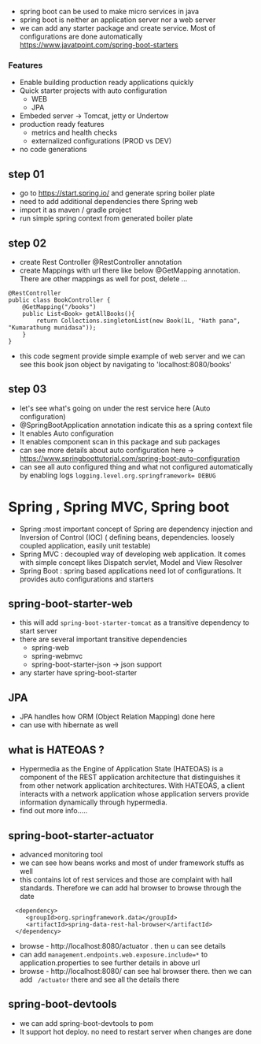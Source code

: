 - spring boot can be used to make micro services in java 
- spring boot is neither an application server nor a web server
- we can add any starter package and create service. Most of configurations are done automatically  
  https://www.javatpoint.com/spring-boot-starters

### Features 
- Enable building production ready applications quickly
- Quick starter projects with auto configuration
    - WEB
    - JPA
- Embeded server -> Tomcat, jetty or Undertow
- production ready features
    - metrics and health checks
    - externalized configurations (PROD vs DEV)
- no code generations

## step 01
- go to https://start.spring.io/ and generate spring boiler plate
- need to add additional dependencies there Spring web
- import it as maven / gradle project
- run simple spring context from generated boiler plate

## step 02
- create Rest Controller @RestController annotation
- create Mappings with url there like below @GetMapping annotation. There are other mappings as well for post, delete ...

~~~
@RestController
public class BookController {
    @GetMapping("/books")
    public List<Book> getAllBooks(){
        return Collections.singletonList(new Book(1L, "Hath pana", "Kumarathung munidasa"));
    }
}
~~~
- this code segment provide simple example of web server and we can see this book json object by navigating to 'localhost:8080/books'

## step 03
- let's see what's going on under the rest service here (Auto configuration)
- @SpringBootApplication annotation indicate this as a spring context file
- It enables Auto configuration
- It enables component scan in this package and sub packages
- can see more details about auto configuration here -> https://www.springboottutorial.com/spring-boot-auto-configuration
- can see all auto configured thing and what not configured automatically by enabling logs 
``` logging.level.org.springframework= DEBUG ```


# Spring , Spring MVC, Spring boot
- Spring :most important concept of Spring are dependency injection and Inversion of Control (IOC) (
    defining beans, dependencies. loosely coupled application, easily unit testable)
- Spring MVC : decoupled way of developing web application. It comes with simple concept likes Dispatch servlet, Model and View Resolver
- Spring Boot : spring based applications need lot of configurations. It provides auto configurations and starters

## spring-boot-starter-web
- this will add ```spring-boot-starter-tomcat``` as a transitive dependency to start server
- there are several important transitive dependencies
    - spring-web
    - spring-webmvc
    - spring-boot-starter-json -> json support
- any starter have spring-boot-starter

## JPA
- JPA handles how ORM (Object Relation Mapping) done here
- can use with hibernate as well 

## what is HATEOAS ?
- Hypermedia as the Engine of Application State (HATEOAS) is a component of the REST application architecture that distinguishes it from other network application architectures. 
  With HATEOAS, a client interacts with a network application whose application servers provide information dynamically through hypermedia. 
- find out more info.....

## spring-boot-starter-actuator
- advanced monitoring tool
- we can see how beans works and most of under framework stuffs as well
- this contains lot of rest services and those are complaint with hall standards. Therefore we can add hal browser to browse 
through the date

~~~
  <dependency>
     <groupId>org.springframework.data</groupId>
     <artifactId>spring-data-rest-hal-browser</artifactId>
  </dependency>
~~~
- browse - http://localhost:8080/actuator . then u can see details
- can add ``` management.endpoints.web.exposure.include=* ``` to application.properties to see further details in above url
- browse - http://localhost:8080/ can see hal browser there. then we can add ``` /actuator``` there and see all the details there

## spring-boot-devtools
- we can add spring-boot-devtools to pom
- It support hot deploy. no need to restart server when changes are done